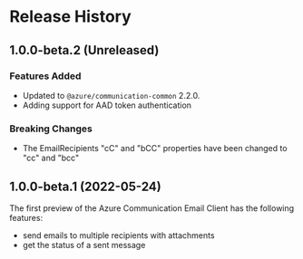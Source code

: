 # Release History

## 1.0.0-beta.2 (Unreleased)

### Features Added

- Updated to `@azure/communication-common` 2.2.0.
- Adding support for AAD token authentication

### Breaking Changes

- The EmailRecipients "cC" and "bCC" properties have been changed to "cc" and "bcc"

## 1.0.0-beta.1 (2022-05-24)

The first preview of the Azure Communication Email Client has the following features:

- send emails to multiple recipients with attachments
- get the status of a sent message

